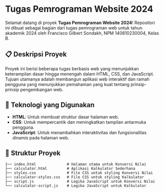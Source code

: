 # Tugas Pemrograman Website 2024

Selamat datang di proyek **Tugas Pemrograman Website 2024**! Repositori ini dibuat sebagai bagian dari tugas pemrograman web untuk tahun akademik 2024 oleh Francisco Gilbert Sondakh, NPM 140810230004, Kelas B.

## 📋 Deskripsi Proyek

Proyek ini berisi beberapa tugas berbasis web yang menunjukkan keterampilan dasar hingga menengah dalam HTML, CSS, dan JavaScript. Tujuan utamanya adalah membangun aplikasi web interaktif dan ramah pengguna yang menunjukkan pemahaman yang kuat tentang prinsip-prinsip pengembangan web.

## 🔧 Teknologi yang Digunakan

- **HTML**: Untuk membuat struktur dasar halaman web.
- **CSS**: Untuk mempercantik dan meningkatkan tampilan antarmuka pengguna.
- **JavaScript**: Untuk menambahkan interaktivitas dan fungsionalitas dinamis pada halaman web.

## 📂 Struktur Proyek

```plaintext
├── index.html              # Halaman utama untuk Konversi Nilai
├── calculator.html         # Aplikasi Kalkulator Sederhana
├── styles.css              # File CSS untuk styling Konversi Nilai
├── calculator-styles.css   # File CSS untuk styling Kalkulator
├── script.js               # Logika JavaScript untuk Konversi Nilai
└── calculator-script.js    # Logika JavaScript untuk Kalkulator